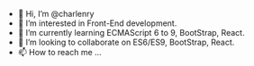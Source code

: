 - 👋 Hi, I’m @charlenry
- 👀 I’m interested in Front-End development.
- 🌱 I’m currently learning ECMAScript 6 to 9, BootStrap, React.
- 💞️ I’m looking to collaborate on ES6/ES9, BootStrap, React.
- 📫 How to reach me ...

<!---
charlenry/charlenry is a ✨ special ✨ repository because its `README.md` (this file) appears on your GitHub profile.
You can click the Preview link to take a look at your changes.
--->
